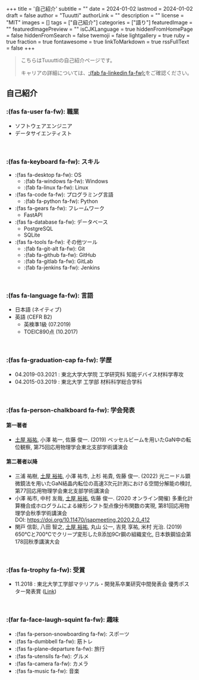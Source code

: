 +++
title = '自己紹介'
subtitle = ""
date = 2024-01-02
lastmod = 2024-01-02
draft = false
author = "Tuuutti"
authorLink = ""
description = ""
license = "MIT"
images = []
tags = ["自己紹介"]
categories = ["語り"]
featuredImage = ""
featuredImagePreview = ""
isCJKLanguage = true
hiddenFromHomePage = false
hiddenFromSearch = false
twemoji = false
lightgallery = true
ruby = true
fraction = true
fontawesome = true
linkToMarkdown = true
rssFullText = false
+++

<!--more-->

> こちらはTuuuttiの自己紹介ページです。
> 
> キャリアの詳細については、[:(fab fa-linkedin fa-fw):](https://www.linkedin.com/in/tutti-hobbyist/)をご確認ください。

## 自己紹介
### :(fas fa-user fa-fw): 職業
- ソフトウェアエンジニア
- データサイエンティスト
<br>

### :(fas fa-keyboard fa-fw): スキル
- :(fas fa-desktop fa-fw): OS
    - :(fab fa-windows fa-fw): Windows
    - :(fab fa-linux fa-fw): Linux
- :(fas fa-code fa-fw): プログラミング言語
    - :(fab fa-python fa-fw): Python
- :(fas fa-gears fa-fw): フレームワーク
    - FastAPI
- :(fas fa-database fa-fw): データベース
    - PostgreSQL
    - SQLite
- :(fas fa-tools fa-fw): その他ツール
    - :(fab fa-git-alt fa-fw): Git
    - :(fab fa-github fa-fw): GitHub
    - :(fab fa-gitlab fa-fw): GitLab
    - :(fab fa-jenkins fa-fw): Jenkins
<br>

### :(fas fa-language fa-fw): 言語
- 日本語 (ネイティブ)
- 英語 (CEFR B2)
    - 英検準1級 (07.2019)
    - TOEIC890点 (10.2017)
<br>

### :(fas fa-graduation-cap fa-fw): 学歴
- 04.2019-03.2021 : 東北大学大学院 工学研究科 知能デバイス材料学専攻
- 04.2015-03.2019 : 東北大学 工学部 材料科学総合学科
<br>

### :(fas fa-person-chalkboard fa-fw): 学会発表
#### 第一著者
- <u>土屋 裕祐</u>, 小澤 祐一, 佐藤 俊一. (2019) ベッセルビームを用いたGaN中の転位観察, 第75回応用物理学会東北支部学術講演会

#### 第二著者以降
- 三浦 祐樹, <u>土屋 裕祐</u>, 小澤 祐市, 上杉 祐貴, 佐藤 俊一. (2022) 光ニードル顕微鏡法を用いたGaN結晶内転位の高速3次元計測における空間分解能の検討, 第77回応用物理学会東北支部学術講演会
- 小澤 祐市, 中村 友哉, <u>土屋 裕祐</u>, 佐藤 俊一. (2020 オンライン開催) 多重化計算機合成ホログラムによる線形シフト型点像分布関数の実現, 第81回応用物理学会秋季学術講演会  
    DOI: https://doi.org/10.11470/jsapmeeting.2020.2.0_412
- 関戸 信彰, 八田 智之, <u>土屋 裕祐</u>, 丸山 公一, 吉見 享祐, 米村 光治. (2019) 650℃と700℃でクリープ変形したB添加9Cr鋼の組織変化, 日本鉄鋼協会第178回秋季講演大会
<br>

### :(fas fa-trophy fa-fw): 受賞
- 11.2018 : 東北大学工学部マテリアル・開発系卒業研究中間発表会 優秀ポスター発表賞 ([Link](https://www.material.tohoku.ac.jp/~uhtm/image/news/20181115_award.png))
<br>

### :(far fa-face-laugh-squint fa-fw): 趣味
- :(fas fa-person-snowboarding fa-fw): スポーツ
- :(fas fa-dumbbell fa-fw): 筋トレ
- :(fas fa-plane-departure fa-fw): 旅行
- :(fas fa-utensils fa-fw): グルメ
- :(fas fa-camera fa-fw): カメラ
- :(fas fa-music fa-fw): 音楽